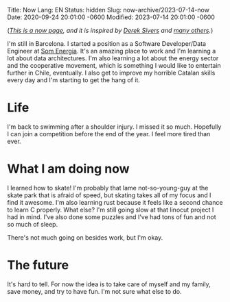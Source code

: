 Title: Now
Lang: EN
Status: hidden
Slug: now-archive/2023-07-14-now
Date: 2020-09-24 20:01:00 -0600
Modified: 2023-07-14 20:01:00 -0600

(_[This is a now page](https://nownownow.com/about), and it is inspired by [Derek Sivers](https://sivers.org/now3) and [many others](https://nownownow.com/)._)

<!-- july 2023 -->

I'm still in Barcelona. I started a position as a Software Developer/Data Engineer at [Som Energia](https://somenergia.coop). It's an amazing place to work and I'm learning a lot about data architectures. I'm also learning a lot about the energy sector and the cooperative movement, which is something I would like to entertain further in Chile, eventually. I also get to improve my horrible Catalan skills every day and I'm starting to get the hang of it.

# Life

I'm back to swimming after a shoulder injury. I missed it so much. Hopefully I can join a competition before the end of the year. I feel more tired than ever.

# What I am doing now

I learned how to skate! I'm probably that lame not-so-young-guy at the skate park that is afraid of speed, but skating takes all of my focus and I find it awesome. I'm also learning rust because it feels like a second chance to learn C properly. What else? I'm still going slow at that linocut project I had in mind. I've also done some puzzles and I've had tons of fun and not so much of sleep.

There's not much going on besides work, but I'm okay.

# The future

It's hard to tell. For now the idea is to take care of myself and my family, save money, and try to have fun. I'm not sure what else to do.
